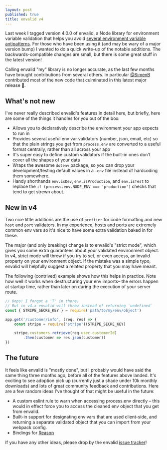 ```yaml
---
layout: post
published: true
title: envalid v4
---
```


Last week I tagged version 4.0.0 of envalid, a Node library for environment variable validation
that helps you avoid [several environment variable antipatterns](http://aaronfranks.com/posts/env-vars/).
For those who have been using it (and may be wary of a major version bump) I wanted to do a quick
write-up of the notable additions. The backwards-compatible changes are small, but there is some
great stuff in the latest version!

Calling envalid "my" library is no longer accurate, as the last few months have brought contributions from several others. In particular [@SimenB](https://github.com/simenb) contributed most of the new code that culminated in this latest major release 👏. 


## What's not new

I've never really described envalid's features in detail here, but briefly, here are some of the things it handles for you out of the box:

* Allows you to declaratively describe the environment your app expects to run in
* Provides several useful env var validators (number, json, email, etc) so that the plain strings you
  get from `process.env` are converted to a useful format centrally, rather than all across your
  app
* It's super easy to define custom validators if the built-in ones don't cover all the shapes of your data
* Wraps the awesome `dotenv` package, so you can drop your development/testing default values in
  a `.env` file instead of hardcoding them somewhere.
* Handy shorthands `env.isDev`, `env.isProduction`, and `env.isTest` to replace the `if
  (process.env.NODE_ENV === 'production')` checks that tend to get strewn about.


## New in v4

Two nice little additions are the use of `prettier` for code formatting and new `host` and `port`
validators. In my experience, hosts and ports are extremely common env vars so it's nice to have
some extra validation baked in for these.

The major (and only breaking) change is to envalid's "strict mode", which gives you some extra guarantees about your validated environment object. In v4, strict mode will throw if you try to set,
or even access, an invalid property on your environment object. If the mistake was a simple typo,
envalid will helpfully suggest a related property that you may have meant.

The following (contrived) example shows how this helps in practice. Note how well it works when
destructuring your env imports– the errors happen at startup time, rather than later on during the
execution of your server route.

```js
// Oops! I forgot a 'T' in there.
// But in v4.x envalid will throw instead of returning `undefined`
const { STRIPE_SECRE_KEY } = require('path/to/my/env/object')

app.get('/customer/info', (req, res) => {
    const stripe = require('stripe')(STRIPE_SECRE_KEY)

    stripe.customers.retrieve(req.user.customerId)
        .then(customer => res.json(customer))
})
```


## The future

It feels like envalid is "mostly done", but I probably would have said the same thing three months ago, before all of the features above landed. It's exciting to see adoption pick up (currently just a shade under 10k monthly downloads) and lots of great community feedback and contributions. Here are a few random ideas I've thought of that might be useful in the future:

* A custom eslint rule to warn when accessing process.env directly – this would in effect force you to access the cleaned env object that you get from envalid.
* Built-in support for designating env vars that are used client-side, and returning a separate
  validated object that you can import from your webpack config.
* Bindings for [Reason](https://reasonml.github.io/)

If you have any other ideas, please drop by the envalid [issue tracker](https://github.com/af/envalid/issues)!
